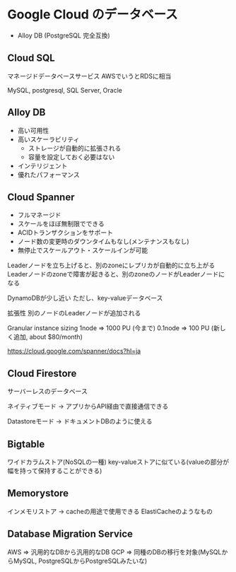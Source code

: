 # Google Cloud のデータベース

- Alloy DB (PostgreSQL 完全互換)

## Cloud SQL

マネージドデータベースサービス
AWSでいうとRDSに相当

MySQL, postgresql, SQL Server, Oracle

## Alloy DB

- 高い可用性
- 高いスケーラビリティ
  - ストレージが自動的に拡張される
  - 容量を設定しておく必要はない
- インテリジェント
- 優れたパフォーマンス

## Cloud Spanner

- フルマネージド
- スケールをほぼ無制限でできる
- ACIDトランザクションをサポート
- ノード数の変更時のダウンタイムもなし(メンテナンスもなし)
- 無停止でスケールアウト・スケールインが可能

Leaderノードを立ち上げると、別のzoneにレプリカが自動的に立ち上がる
Leaderノードのzoneで障害が起きると、別のzoneのノードがLeaderノードになる

DynamoDBが少し近い
ただし、key-valueデータベース

拡張性
別のノードのLeaderノードが追加される

Granular instance sizing
1node => 1000 PU (今まで)
0.1node => 100 PU (新しく追加, about $80/month) 


https://cloud.google.com/spanner/docs?hl=ja

## Cloud Firestore

サーバーレスのデータベース

ネイティブモード
-> アプリからAPI経由で直接通信できる

Datastoreモード
-> ドキュメントDBのように使える

## Bigtable

ワイドカラムストア(NoSQLの一種)
key-valueストアに似ている(valueの部分が幅を持って保持することができる)

## Memorystore

インメモリストア -> cacheの用途で使用できる
ElastiCacheのようなもの

## Database Migration Service

AWS => 汎用的なDBから汎用的なDB
GCP => 同種のDBの移行を対象(MySQLからMySQL, PostgreSQLからPostgreSQLみたいな)

